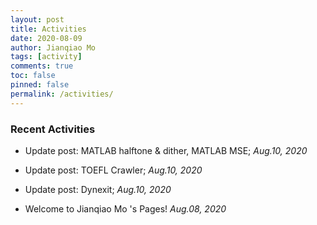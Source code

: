 ```yaml
---
layout: post
title: Activities
date: 2020-08-09
author: Jianqiao Mo
tags: [activity]
comments: true
toc: false
pinned: false
permalink: /activities/
---
```



### Recent Activities
- Update post: MATLAB halftone & dither, MATLAB MSE; _Aug.10, 2020_

- Update post: TOEFL Crawler; _Aug.10, 2020_

- Update post: Dynexit; _Aug.10, 2020_

- Welcome to Jianqiao Mo 's Pages! _Aug.08, 2020_
